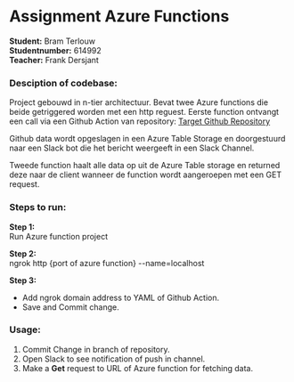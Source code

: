 # Assignment Azure Functions

**Student:**        Bram Terlouw    <br/>
**Studentnumber:**  614992          <br/>
**Teacher:**        Frank Dersjant

### Desciption of codebase: <br/>
Project gebouwd in n-tier architectuur. Bevat twee Azure functions die beide getriggered worden met een http reguest. Eerste function ontvangt een call via een Github Action van repository: [Target Github Repository](https://github.com/BramTerlouw/Github-Webhook)

Github data wordt opgeslagen in een Azure Table Storage en doorgestuurd naar een Slack bot die het bericht weergeeft in een Slack Channel.

Tweede function haalt alle data op uit de Azure Table storage en returned deze naar de client wanneer de function wordt aangeroepen met een GET request.

### Steps to run:

**Step 1:** <br/>
Run Azure function project

**Step 2:** <br/>
ngrok http {port of azure function} --name=localhost

**Step 3:** <br/>
- Add ngrok domain address to YAML of Github Action.
- Save and Commit change.

### Usage:
1. Commit Change in branch of repository.<br/>
2. Open Slack to see notification of push in channel.
3. Make a **Get** request to URL of Azure function for fetching data.